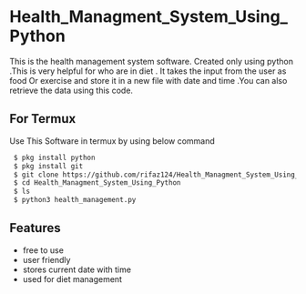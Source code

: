 # Health_Managment_System_Using_Python
This is the health management system software. Created only using python .This is very helpful for who are in diet . It takes the input from the user as food Or exercise and store it in a new file with date and time .You can also retrieve the data using this code. 

## For Termux

Use This Software in termux by using below command

```bash
 $ pkg install python
 $ pkg install git
 $ git clone https://github.com/rifaz124/Health_Managment_System_Using_Python
 $ cd Health_Managment_System_Using_Python
 $ ls 
 $ python3 health_management.py
```
## Features

- free to use
- user friendly
- stores current date with time
- used for diet management
